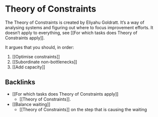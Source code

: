 # Theory of Constraints
The Theory of Constraints is created by Eliyahu Goldratt. It’s a way of analysing systems and figuring out where to focus improvement efforts. It doesn’t apply to everything, see [[For which tasks does Theory of Constraints apply]].

It argues that you should, in order:
1. [[Optimise constraints]]
2. [[Subordinate non-bottlenecks]]
3. [[Add capacity]]

## Backlinks
* [[For which tasks does Theory of Constraints apply]]
	* [[Theory of Constraints]].
* [[Balance waiting]]
	* [[Theory of Constraints]] on the step that is causing the waiting

<!-- {BearID:DF327C13-C081-4288-A8CC-14405C09CF10-20759-00001459185539E7} -->
